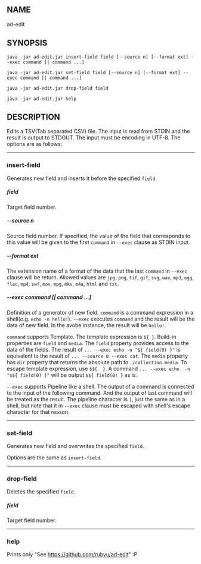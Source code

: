 ## NAME

 ad-edit
 
## SYNOPSIS

```
java -jar ad-edit.jar insert-field field [--source n] [--format ext] --exec command [| command ...]
```

```
java -jar ad-edit.jar set-field field [--source n] [--format ext] --exec command [| command ...]
```

```
java -jar ad-edit.jar drop-field field
```

```
java -jar ad-edit.jar help
```

## DESCRIPTION

Edits a TSV(Tab separated CSV) file. The input is read from STDIN and the result is output to STDOUT. The input must be encoding in UTF-8. The options are as follows:

---

### insert-field
Generates new field and inserts it before the specified `field`.

##### field
Target field number.


##### --source n
Source field number. If specified, the value of the field that corresponds to this value will be given to the first `command` in `--exec` clause as STDIN input.


##### --format ext
The extension name of a format of the data that the last `command` in `--exec` clause will be return. Allowed values are `jpg`, `png`, `tif`, `gif`, `svg`, `wav`, `mp3`, `ogg`, `flac`, `mp4`, `swf`, `mov`, `mpg`, `mkv`, `m4a`, `html` and `txt`.

##### --exec command [| command ...]
Definition of a generator of new field. `command` is a command expression in a shell(e.g. `echo -n hello!`). `--exec` executes `command` and the result will be the data of new field. In the avobe instance, the result will be `hello!`.

`command` supports Template. The template expression is `${ }`. Build-in properties are `field` and `media`. The `field` property provides access to the data of the fields. The result of `... --exec echo -n "${ field(0) }"` is equivalent to the result of `... --source 0 --exec cat`. The `media` property has `dir` property that returns the absolute path to `./collection.media`. To escape template expression, use `$${  }`. A command `... --exec echo  -n "$${ field(0) }"` will be output `$${ field(0) }` as is.

`--exec` supports Pipeline like a shell. The output of a command is connected to the input of the following command. And the output of last command will be treated as the result. The pipeline character is `|`, just the same as in a shell, but note that it in `--exec` clause must be escaped with shell's escape character for that reason. 

---
      
### set-field
Generates new field and overwrites the specified `field`.

Options are the same as `insert-field`.

---

### drop-field
Deletes the specified `field`.

##### field
Target field number.

---

### help
Prints only "See https://github.com/rubyu/ad-edit" :P
